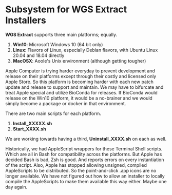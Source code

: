 # Subsystem for WGS Extract Installers

**WGS Extract** supports three main platforms; equally.
1. **Win10**: Microsoft Windows 10 (64 bit only)
1. **Linux**: Flavors of Linux, especially Debian flavors, with Ubuntu Linux 20.04 and 18.04 directly
1. **MacOSX**: Aoole's Unix environment (although getting tougher)

Apple Computer is trying harder everyday to prevent development and release on their platforms except through their costly and licensed only Aople Store.
So this platform is becoming harder with each new patch update and release to support and maintain. We may have to bifurcate and treat Apple special and utilize BioConda
for releases.  If BioConda would release on the Win10 platform, it would be a no-brainer and we would simply become a package or docker in that environment.

There are two main scripts for each platform.
1. **Install_XXXXX.sh**
1. **Start_XXXX.sh**

We are working towards having a third, **Uninstall_XXXX.sh** on each as well.

Historically, we had AppleScript wrappers for these Terminal Shell scripts.  Which are all in Bash for compatibility across the platforms.  But Apple has decided Bash is bad, 
Zsh is good. And reports errors on every instantiation of the script.  Also, Apple has stopped allowing unsigned, compiled AppleScripts to be distributed. So the point-and-click
.app icons are no longer available. We have not figured out how to allow an installer to locally compile the AppleScripts to make them available this way either.  Maybe one day again.
